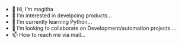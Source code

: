 - 👋 Hi, I’m magitha
- 👀 I’m interested in develpoing products...
- 🌱 I’m currently learning Python...
- 💞️ I’m looking to collaborate on Development/automation projects ...
- 📫 How to reach me via mail...

<!---
magithabelliraj/magithabelliraj is a ✨ special ✨ repository because its `README.md` (this file) appears on your GitHub profile.
You can click the Preview link to take a look at your changes.
--->
